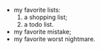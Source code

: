 * my favorite lists:
   1. a shopping list;
   1. a todo list.
* my favorite mistake;
* my favorite worst nightmare.
